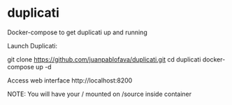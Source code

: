 # duplicati
Docker-compose to get duplicati up and running

Launch Duplicati:

git clone https://github.com/juanpablofava/duplicati.git
cd duplicati
docker-compose up -d

Access web interface
http://localhost:8200

NOTE: You will have your / mounted on /source inside container
